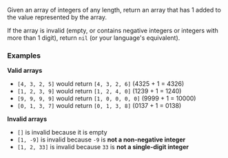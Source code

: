 Given an array of integers of any length, return an array that has 1 added to the value represented by the array.

If the array is invalid (empty, or contains negative integers or integers with more than 1 digit), return `nil` (or your language's equivalent).

### Examples

**Valid arrays**

* `[4, 3, 2, 5]` would return `[4, 3, 2, 6]`  (4325 + 1 = 4326)
* `[1, 2, 3, 9]` would return `[1, 2, 4, 0]`   (1239 + 1 = 1240)
* `[9, 9, 9, 9]` would return `[1, 0, 0, 0, 0]`  (9999 + 1 = 10000)
* `[0, 1, 3, 7]` would return `[0, 1, 3, 8]` (0137 + 1 = 0138)

**Invalid arrays**

* `[]` is invalid because it is empty
* `[1, -9]` is invalid because `-9` is **not a non-negative integer**
* `[1, 2, 33]` is invalid because `33` is **not a single-digit integer**